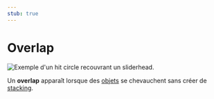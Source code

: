 ```yaml
---
stub: true
---
```


# Overlap

![](img/overlap.jpg "Exemple d'un hit circle recouvrant un sliderhead.")

Un **overlap** apparaît lorsque des [objets](/wiki/Hit_object) se chevauchent sans créer de [stacking](/wiki/Mapping_Techniques/Stack).
